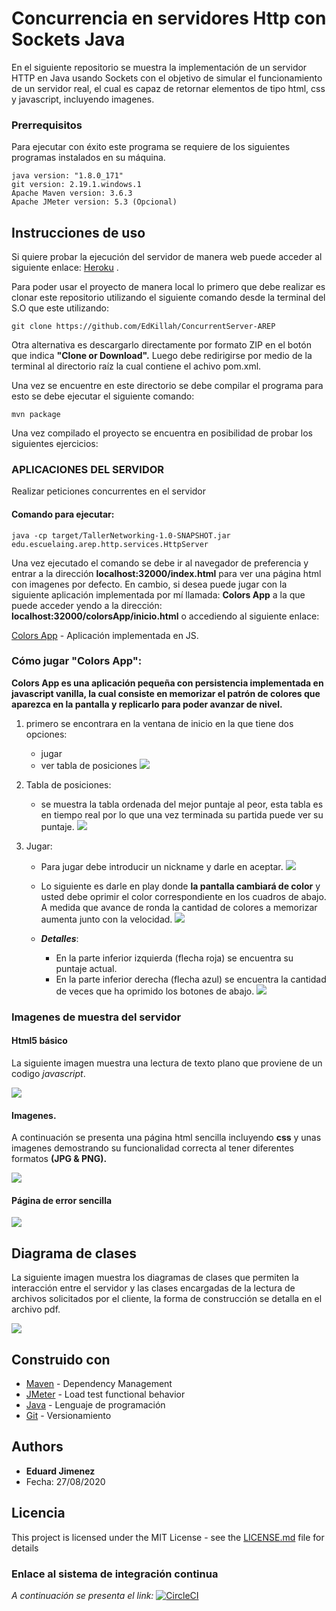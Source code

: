 # Concurrencia en servidores Http con Sockets Java

En el siguiente repositorio se muestra la implementación de un servidor HTTP en Java usando Sockets con el objetivo de simular el funcionamiento de un servidor real, el cual es capaz de retornar elementos de tipo html, css y javascript, incluyendo imagenes.

### Prerrequisitos

Para ejecutar con éxito este programa se requiere de los siguientes programas instalados en su máquina.

```
java version: "1.8.0_171"
git version: 2.19.1.windows.1
Apache Maven version: 3.6.3
Apache JMeter version: 5.3 (Opcional)
```

## Instrucciones de uso

Si quiere probar la ejecución del servidor de manera web puede acceder al siguiente enlace:  [Heroku](https://concurrentserver-arep.herokuapp.com/colorsApp/inicio.html) .

Para poder usar el proyecto de manera local lo primero que debe realizar es clonar este repositorio utilizando el siguiente comando desde la terminal del S.O que este utilizando:

```
git clone https://github.com/EdKillah/ConcurrentServer-AREP
```
Otra alternativa es descargarlo directamente por formato ZIP en el botón que indica **"Clone or Download".**
Luego debe redirigirse por medio de la terminal al directorio raíz la cual contiene el achivo pom.xml.

Una vez se encuentre en este directorio se debe compilar el programa para esto se debe ejecutar el siguiente comando:

```
mvn package
```

Una vez compilado el proyecto se encuentra en posibilidad de probar los siguientes ejercicios:

### APLICACIONES DEL SERVIDOR

 Realizar peticiones concurrentes en el servidor

#### Comando para ejecutar:
```
java -cp target/TallerNetworking-1.0-SNAPSHOT.jar edu.escuelaing.arep.http.services.HttpServer
```

Una vez ejecutado el comando se debe ir al navegador de preferencia y entrar a la dirección **localhost:32000/index.html** para ver una página html con imagenes por defecto. 
En cambio, si desea puede jugar con la siguiente aplicación implementada por mí llamada: **Colors App** a la que puede acceder yendo a la dirección: **localhost:32000/colorsApp/inicio.html**
o accediendo al siguiente enlace: 

 [Colors App](https://concurrentserver-arep.herokuapp.com/colorsApp/inicio.html) - Aplicación implementada en JS.

 

### Cómo jugar "Colors App":
**Colors App es una aplicación pequeña con persistencia implementada en javascript vanilla, la cual consiste en memorizar el patrón de colores que aparezca en la pantalla y replicarlo para poder avanzar de nivel.**

1. primero se encontrara en la ventana de inicio en la que tiene dos opciones:
	* jugar 
	* ver tabla de posiciones
	![](resources/1.PNG)
	
2. Tabla de posiciones: 
	* se muestra la tabla ordenada del mejor puntaje al peor, esta tabla es en tiempo real por lo que una vez terminada su partida puede ver su puntaje.
	![](resources/5.PNG)
	
3. Jugar: 
	* Para jugar debe introducir un nickname y darle en aceptar.
	![](resources/2.PNG)
	* Lo siguiente es darle en play donde **la pantalla cambiará de color** y usted debe oprimir el color correspondiente en los cuadros de abajo. A medida que avance de ronda la cantidad de colores a memorizar aumenta junto con la velocidad.
	![](resources/3.PNG)
	
	* ***Detalles***: 
		* En la parte inferior izquierda (flecha roja) se encuentra su puntaje actual.
		* En la parte inferior derecha (flecha azul) se encuentra la cantidad de veces que ha oprimido los botones de abajo.
![](resources/instrucciones.PNG)




### Imagenes de muestra del servidor

#### Html5 básico
La siguiente imagen muestra una lectura de texto plano que proviene de un codigo *javascript*.

![](resources/js1.PNG)

#### Imagenes.
A continuación se presenta una página html sencilla incluyendo **css** y unas imagenes demostrando su funcionalidad correcta al tener diferentes formatos **(JPG & PNG).**

![](resources/simple.PNG)

#### Página de error sencilla

![](resources/error.PNG)


## Diagrama de clases

La siguiente imagen muestra los diagramas de clases que permiten la interacción entre el servidor y las clases encargadas de la lectura de archivos solicitados por el cliente, la forma de construcción se detalla en el archivo pdf.

![](resources/class.PNG)



## Construido con


* [Maven](https://maven.apache.org/) - Dependency Management
* [JMeter](https://jmeter.apache.org/) - Load test functional behavior
* [Java](https://www.java.com/es/download/) - Lenguaje de programación
* [Git](https://github.com/) - Versionamiento



## Authors

* **Eduard Jimenez** 
*  Fecha: 27/08/2020



## Licencia

This project is licensed under the MIT License - see the [LICENSE.md](LICENSE.md) file for details

### Enlace al sistema de integración continua

_A continuación se presenta el link:_
[![CircleCI](https://circleci.com/gh/EdKillah/ConcurrentServer-AREP.svg?style=svg)](https://circleci.com/gh/EdKillah/ConcurrentServer-AREP)

